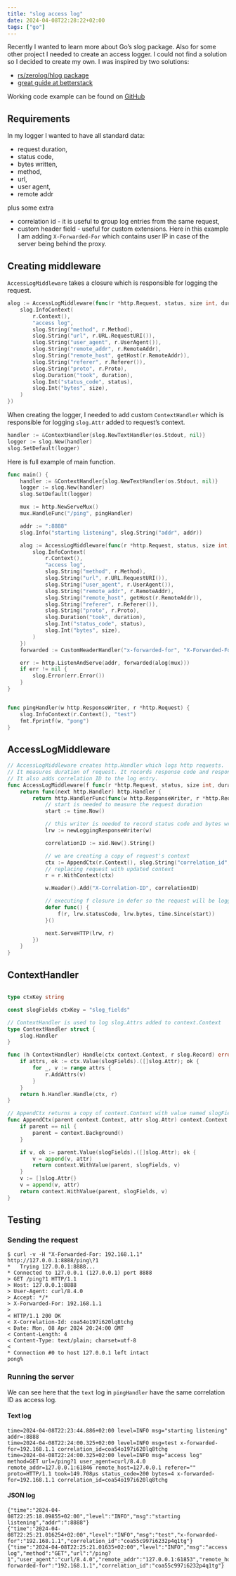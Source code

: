 ```yaml
---
title: "slog access log"
date: 2024-04-08T22:28:22+02:00
tags: ["go"]
---
```


Recently I wanted to learn more about Go’s slog package. Also for some other project I needed to create an access logger. I could not find a solution so I decided to create my own. I was inspired by two solutions:
- [rs/zerolog/hlog package](https://github.com/rs/zerolog/tree/master/hlog)
- [great guide at betterstack](https://betterstack.com/community/guides/logging/logging-in-go)

Working code example can be found on [GitHub](https://github.com/piotrbelina/code-for-blog/tree/main/slog-access-log)


## Requirements
In my logger I wanted to have all standard data:
* request duration,
* status code,
* bytes written,
* method,
* url,
* user agent,
* remote addr

plus some extra
* correlation id - it is useful to group log entries from the same request,
* custom header field - useful for custom extensions. Here in this example I am adding `X-Forwarded-For` which contains user IP in case of the server being behind the proxy.

## Creating middleware
`AccessLogMiddleware` takes a closure which is responsible for logging the request. 

```go
alog := AccessLogMiddleware(func(r *http.Request, status, size int, duration time.Duration) {
	slog.InfoContext(
		r.Context(),
		"access log",
		slog.String("method", r.Method),
		slog.String("url", r.URL.RequestURI()),
		slog.String("user_agent", r.UserAgent()),
		slog.String("remote_addr", r.RemoteAddr),
		slog.String("remote_host", getHost(r.RemoteAddr)),
		slog.String("referer", r.Referer()),
		slog.String("proto", r.Proto),
		slog.Duration("took", duration),
		slog.Int("status_code", status),
		slog.Int("bytes", size),
	)
})

```

When creating the logger, I needed to add custom `ContextHandler` which is responsible for logging `slog.Attr` added to request’s context.

```go
handler := &ContextHandler{slog.NewTextHandler(os.Stdout, nil)}
logger := slog.New(handler)
slog.SetDefault(logger)
```

Here is full example of main function.

```go
func main() {
	handler := &ContextHandler{slog.NewTextHandler(os.Stdout, nil)}
	logger := slog.New(handler)
	slog.SetDefault(logger)

	mux := http.NewServeMux()
	mux.HandleFunc("/ping", pingHandler)

	addr := ":8888"
	slog.Info("starting listening", slog.String("addr", addr))

	alog := AccessLogMiddleware(func(r *http.Request, status, size int, duration time.Duration) {
		slog.InfoContext(
			r.Context(),
			"access log",
			slog.String("method", r.Method),
			slog.String("url", r.URL.RequestURI()),
			slog.String("user_agent", r.UserAgent()),
			slog.String("remote_addr", r.RemoteAddr),
			slog.String("remote_host", getHost(r.RemoteAddr)),
			slog.String("referer", r.Referer()),
			slog.String("proto", r.Proto),
			slog.Duration("took", duration),
			slog.Int("status_code", status),
			slog.Int("bytes", size),
		)
	})
	forwarded := CustomHeaderHandler("x-forwarded-for", "X-Forwarded-For")

	err := http.ListenAndServe(addr, forwarded(alog(mux)))
	if err != nil {
		slog.Error(err.Error())
	}
}


func pingHandler(w http.ResponseWriter, r *http.Request) {
	slog.InfoContext(r.Context(), "test")
	fmt.Fprintf(w, "pong")
}
```

## AccessLogMiddleware

```go
// AccessLogMiddleware creates http.Handler which logs http requests.
// It measures duration of request. It records response code and response size.
// It also adds correlation ID to the log entry.
func AccessLogMiddleware(f func(r *http.Request, status, size int, duration time.Duration)) func(next http.Handler) http.Handler {
	return func(next http.Handler) http.Handler {
		return http.HandlerFunc(func(w http.ResponseWriter, r *http.Request) {
            // start is needed to measure the request duration
			start := time.Now()

            // this writer is needed to record status code and bytes written
			lrw := newLoggingResponseWriter(w)

			correlationID := xid.New().String()

            // we are creating a copy of request's context
			ctx := AppendCtx(r.Context(), slog.String("correlation_id", correlationID))
            // replacing request with updated context
			r = r.WithContext(ctx)

			w.Header().Add("X-Correlation-ID", correlationID)

            // executing f closure in defer so the request will be logged even if the code panics
			defer func() {
				f(r, lrw.statusCode, lrw.bytes, time.Since(start))
			}()

			next.ServeHTTP(lrw, r)
		})
	}
}

```

## ContextHandler

```go

type ctxKey string

const slogFields ctxKey = "slog_fields"

// ContextHandler is used to log slog.Attrs added to context.Context
type ContextHandler struct {
	slog.Handler
}

func (h ContextHandler) Handle(ctx context.Context, r slog.Record) error {
	if attrs, ok := ctx.Value(slogFields).([]slog.Attr); ok {
		for _, v := range attrs {
			r.AddAttrs(v)
		}
	}
	return h.Handler.Handle(ctx, r)
}

// AppendCtx returns a copy of context.Context with value named slogFields containing []slog.Attr needed for ContextHandler
func AppendCtx(parent context.Context, attr slog.Attr) context.Context {
	if parent == nil {
		parent = context.Background()
	}

	if v, ok := parent.Value(slogFields).([]slog.Attr); ok {
		v = append(v, attr)
		return context.WithValue(parent, slogFields, v)
	}
	v := []slog.Attr{}
	v = append(v, attr)
	return context.WithValue(parent, slogFields, v)
}
```

## Testing

### Sending the request

```
$ curl -v -H "X-Forwarded-For: 192.168.1.1"  http://127.0.0.1:8888/ping\?1
*   Trying 127.0.0.1:8888...
* Connected to 127.0.0.1 (127.0.0.1) port 8888
> GET /ping?1 HTTP/1.1
> Host: 127.0.0.1:8888
> User-Agent: curl/8.4.0
> Accept: */*
> X-Forwarded-For: 192.168.1.1
>
< HTTP/1.1 200 OK
< X-Correlation-Id: coa54o197i620lq8tchg
< Date: Mon, 08 Apr 2024 20:24:00 GMT
< Content-Length: 4
< Content-Type: text/plain; charset=utf-8
<
* Connection #0 to host 127.0.0.1 left intact
pong%
```

### Running the server
We can see here that the `text` log in `pingHandler` have the same correlation ID as access log.
#### Text log
```
time=2024-04-08T22:23:44.886+02:00 level=INFO msg="starting listening" addr=:8888
time=2024-04-08T22:24:00.325+02:00 level=INFO msg=test x-forwarded-for=192.168.1.1 correlation_id=coa54o197i620lq8tchg
time=2024-04-08T22:24:00.325+02:00 level=INFO msg="access log" method=GET url=/ping?1 user_agent=curl/8.4.0 remote_addr=127.0.0.1:61846 remote_host=127.0.0.1 referer="" proto=HTTP/1.1 took=149.708µs status_code=200 bytes=4 x-forwarded-for=192.168.1.1 correlation_id=coa54o197i620lq8tchg
```

#### JSON log
```
{"time":"2024-04-08T22:25:18.09855+02:00","level":"INFO","msg":"starting listening","addr":":8888"}
{"time":"2024-04-08T22:25:21.016254+02:00","level":"INFO","msg":"test","x-forwarded-for":"192.168.1.1","correlation_id":"coa55c997i6232p4q1tg"}
{"time":"2024-04-08T22:25:21.01635+02:00","level":"INFO","msg":"access log","method":"GET","url":"/ping?1","user_agent":"curl/8.4.0","remote_addr":"127.0.0.1:61853","remote_host":"127.0.0.1","referer":"","proto":"HTTP/1.1","took":95291,"status_code":200,"bytes":4,"x-forwarded-for":"192.168.1.1","correlation_id":"coa55c997i6232p4q1tg"}
```
